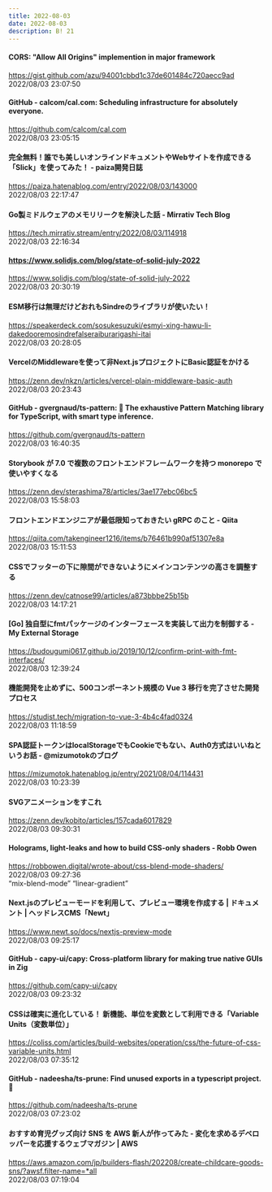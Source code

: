 ```yaml
---
title: 2022-08-03
date: 2022-08-03
description: B! 21
---
```


#### CORS: "Allow All Origins" implemention in major framework
https://gist.github.com/azu/94001cbbd1c37de601484c720aecc9ad<br>
2022/08/03 23:07:50<br>


#### GitHub - calcom/cal.com: Scheduling infrastructure for absolutely everyone.
https://github.com/calcom/cal.com<br>
2022/08/03 23:05:15<br>


#### 完全無料！誰でも美しいオンラインドキュメントやWebサイトを作成できる「Slick」を使ってみた！ - paiza開発日誌
https://paiza.hatenablog.com/entry/2022/08/03/143000<br>
2022/08/03 22:17:47<br>


#### Go製ミドルウェアのメモリリークを解決した話 - Mirrativ Tech Blog
https://tech.mirrativ.stream/entry/2022/08/03/114918<br>
2022/08/03 22:16:34<br>


#### https://www.solidjs.com/blog/state-of-solid-july-2022
https://www.solidjs.com/blog/state-of-solid-july-2022<br>
2022/08/03 20:30:19<br>


#### ESM移行は無理だけどおれもSindreのライブラリが使いたい！
https://speakerdeck.com/sosukesuzuki/esmyi-xing-hawu-li-dakedooremosindrefalseraiburarigashi-itai<br>
2022/08/03 20:28:05<br>


#### VercelのMiddlewareを使って非Next.jsプロジェクトにBasic認証をかける
https://zenn.dev/nkzn/articles/vercel-plain-middleware-basic-auth<br>
2022/08/03 20:23:43<br>


#### GitHub - gvergnaud/ts-pattern: 🎨 The exhaustive Pattern Matching library for TypeScript, with smart type inference.
https://github.com/gvergnaud/ts-pattern<br>
2022/08/03 16:40:35<br>


#### Storybook が 7.0 で複数のフロントエンドフレームワークを持つ monorepo で使いやすくなる
https://zenn.dev/sterashima78/articles/3ae177ebc06bc5<br>
2022/08/03 15:58:03<br>


#### フロントエンドエンジニアが最低限知っておきたい gRPC のこと - Qiita
https://qiita.com/takengineer1216/items/b76461b990af51307e8a<br>
2022/08/03 15:11:53<br>


#### CSSでフッターの下に隙間ができないようにメインコンテンツの高さを調整する
https://zenn.dev/catnose99/articles/a873bbbe25b15b<br>
2022/08/03 14:17:21<br>


#### [Go] 独自型にfmtパッケージのインターフェースを実装して出力を制御する - My External Storage
https://budougumi0617.github.io/2019/10/12/confirm-print-with-fmt-interfaces/<br>
2022/08/03 12:39:24<br>


#### 機能開発を止めずに、500コンポーネント規模の Vue 3 移行を完了させた開発プロセス
https://studist.tech/migration-to-vue-3-4b4c4fad0324<br>
2022/08/03 11:18:59<br>


#### SPA認証トークンはlocalStorageでもCookieでもない、Auth0方式はいいねというお話 - @mizumotokのブログ
https://mizumotok.hatenablog.jp/entry/2021/08/04/114431<br>
2022/08/03 10:23:39<br>


#### SVGアニメーションをすこれ
https://zenn.dev/kobito/articles/157cada6017829<br>
2022/08/03 09:30:31<br>


#### Holograms, light-leaks and how to build CSS-only shaders - Robb Owen
https://robbowen.digital/wrote-about/css-blend-mode-shaders/<br>
2022/08/03 09:27:36<br>
“mix-blend-mode” “linear-gradient”


#### Next.jsのプレビューモードを利用して、プレビュー環境を作成する | ドキュメント | ヘッドレスCMS「Newt」
https://www.newt.so/docs/nextjs-preview-mode<br>
2022/08/03 09:25:17<br>


#### GitHub - capy-ui/capy: Cross-platform library for making true native GUIs in Zig
https://github.com/capy-ui/capy<br>
2022/08/03 09:23:32<br>


#### CSSは確実に進化している！ 新機能、単位を変数として利用できる「Variable Units（変数単位）」
https://coliss.com/articles/build-websites/operation/css/the-future-of-css-variable-units.html<br>
2022/08/03 07:35:12<br>


#### GitHub - nadeesha/ts-prune: Find unused exports in a typescript project. 🛀
https://github.com/nadeesha/ts-prune<br>
2022/08/03 07:23:02<br>


#### おすすめ育児グッズ向け SNS を AWS 新人が作ってみた - 変化を求めるデベロッパーを応援するウェブマガジン | AWS
https://aws.amazon.com/jp/builders-flash/202208/create-childcare-goods-sns/?awsf.filter-name=*all<br>
2022/08/03 07:19:04<br>


